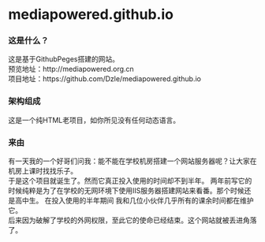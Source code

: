 # mediapowered.github.io
<h3>这是什么？</h3>
这是基于GithubPeges搭建的网站。<BR>
预览地址：http://mediapowered.org.cn<BR>
项目地址：https://github.com/Dzle/mediapowered.github.io
<h3>架构组成</h3>
 这是一个纯HTML老项目，如你所见没有任何动态语言。<BR>
  <h3>来由</h3>
  有一天我的一个好哥们问我：能不能在学校机房搭建一个网站服务器呢？让大家在机房上课时找找乐子。<BR>
  于是这个项目就诞生了。然而它真正投入使用的时间却不到半年。
  两年前写它的时候纯粹是为了在学校的无网环境下使用IIS服务器搭建网站来看番。那个时候还是高中生。 在投入使用的半年期间 我和几位小伙伴几乎所有的课余时间都在维护它。<BR>
  后来因为破解了学校的外网权限，至此它的使命已经结束。这个网站就被丢进角落了。

